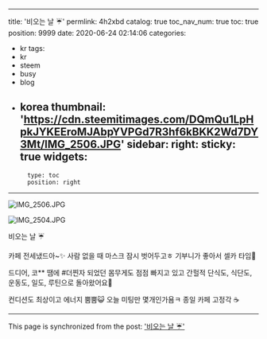 
---
title: '비오는 날 ☔️'
permlink: 4h2xbd
catalog: true
toc_nav_num: true
toc: true
position: 9999
date: 2020-06-24 02:14:06
categories:
- kr
tags:
- kr
- steem
- busy
- blog
- korea
thumbnail: 'https://cdn.steemitimages.com/DQmQu1LpHpkJYKEEroMJAbpYVPGd7R3hf6kBKK2Wd7DY3Mt/IMG_2506.JPG'
sidebar:
    right:
        sticky: true
widgets:
    -
        type: toc
        position: right
---


![IMG_2506.JPG](https://cdn.steemitimages.com/DQmQu1LpHpkJYKEEroMJAbpYVPGd7R3hf6kBKK2Wd7DY3Mt/IMG_2506.JPG)


![IMG_2504.JPG](https://cdn.steemitimages.com/DQmSqrEKwpYPGVFE127R4kX2rx3y5q5GEBe52yA9YrLcR2N/IMG_2504.JPG)




비오는 날 ☔️


카페 전세냈드아~✨
사람 없을 때 마스크 잠시 벗어두고ㅎ
기부니가 좋아서 셀카 타임🤳

드디어, 코** 땜에 #더찐자 되었던
몸무게도 점점 빠지고 있고
간헐적 단식도, 식단도, 운동도, 일도,
루틴으로 돌아왔어요💙

컨디션도 최상이고 에너지 뿜뿜😺
오늘 미팅만 몇개인가욤ㅋ
종일 카페 고정각 ☕️

- - -

This page is synchronized from the post: ['비오는 날 ☔️'](https://steemit.com/@loveecho/4h2xbd)
